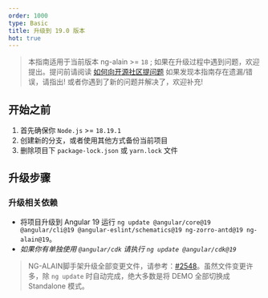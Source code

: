 ```yaml
---
order: 1000
type: Basic
title: 升级到 19.0 版本
hot: true
---
```


> 本指南适用于当前版本 ng-alain >= `18` ;
> 如果在升级过程中遇到问题，欢迎提出。提问前请阅读 [如何向开源社区提问题](https://github.com/seajs/seajs/issues/545)
> 如果发现本指南存在遗漏/错误，请指出!
> 或者你遇到了新的问题并解决了，欢迎补充!

## 开始之前

1. 首先确保你 `Node.js` >= `18.19.1`
2. 创建新的分支，或者使用其他方式备份当前项目
3. 删除项目下 `package-lock.json` 或 `yarn.lock` 文件

## 升级步骤

### 升级相关依赖

- 将项目升级到 Angular 19 运行 `ng update @angular/core@19 @angular/cli@19 @angular-eslint/schematics@19 ng-zorro-antd@19 ng-alain@19`。
- _如果你有单独使用 `@angular/cdk` 请执行 `ng update @angular/cdk@19`_

> NG-ALAIN脚手架升级全部变更文件，请参考：[#2548](https://github.com/ng-alain/ng-alain/pull/2548/files)。虽然文件变更许多，除 `ng update` 时自动完成，绝大多数是将 DEMO 全部切换成 Standalone 模式。
